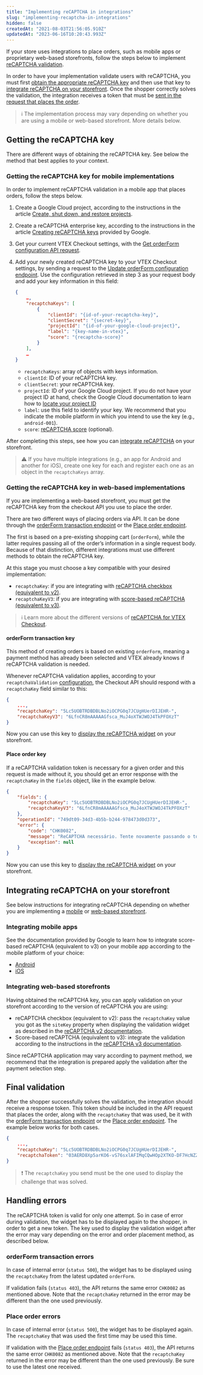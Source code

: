 ```yaml
---
title: "Implementing reCAPTCHA in integrations"
slug: "implementing-recaptcha-in-integrations"
hidden: false
createdAt: "2021-08-03T21:56:05.910Z"
updatedAt: "2023-06-16T10:20:43.993Z"
---
```


If your store uses integrations to place orders, such as mobile apps or proprietary web-based storefronts, follow the steps below to implement [reCAPTCHA validation](https://developers.vtex.com/docs/guides/recaptcha).

In order to have your implementation validate users with reCAPTCHA, you must first [obtain the appropriate reCAPTCHA key](#getting-the-recaptcha-key) and then use that key to [integrate reCAPTCHA on your storefront](#integrating-recaptcha-on-your-storefront). Once the shopper correctly solves the validation, the integration receives a token that must be [sent in the request that places the order](#final-validation).

>ℹ️ The implementation process may vary depending on whether you are using a mobile or web-based storefront. More details below.

## Getting the reCAPTCHA key

There are different ways of obtaining the reCAPTCHA key. See below the method that best applies to your context.

### Getting the reCAPTCHA key for mobile implementations

In order to implement reCAPTCHA validation in a mobile app that places orders, follow the steps below.

1. Create a Google Cloud project, according to the instructions in the article [Create, shut down, and restore projects](https://support.google.com/googleapi/answer/6251787).
2. Create a reCAPTCHA enterprise key, according to the instructions in the article [Creating reCAPTCHA keys](https://cloud.google.com/recaptcha-enterprise/docs/create-key) provided by Google.
3. Get your current VTEX Checkout settings, with the [Get orderForm configuration API request](https://developers.vtex.com/docs/api-reference/checkout-api#get-/api/checkout/pvt/configuration/orderForm).
4. Add your newly created reCAPTCHA key to your VTEX Checkout settings, by sending a request to the [Update orderForm configuration endpoint](https://developers.vtex.com/docs/api-reference/checkout-api#post-/api/checkout/pvt/configuration/orderForm). Use the configuration retrieved in step 3 as your request body and add your key information in this field:

   ```json
   {
       …,
       "recaptchaKeys": [
           {
               "clientId": "{id-of-your-recaptcha-key}",
               "clientSecret": "{secret-key}",
               "projectId": "{id-of-your-google-cloud-project}",
               "label": "{key-name-in-vtex}",
               "score": "{recaptcha-score}"
           }
       ],
       …
   }
   ```

   - `recaptchaKeys`: array of objects with keys information.
   - `clientId`: ID of your reCAPTCHA key.
   - `clientSecret`: your reCAPTCHA key.
   - `projectId`: ID of your Google Cloud project. If you do not have your project ID at hand, check the Google Cloud documentation to learn how to [locate your project ID](https://support.google.com/googleapi/answer/7014113)
   - `label`: use this field to identify your key. We recommend that you indicate the mobile platform in which you intend to use the key (e.g., `android-001`).
   - `score`: [reCAPTCHA score](https://developers.vtex.com/docs/guides/recaptcha#recaptcha-score) (optional).

After completing this steps, see how you can [integrate reCAPTCHA](#integrating-mobile-apps) on your storefront.

>⚠️ If you have multiple integrations (e.g., an app for Android and another for iOS), create one key for each and register each one as an object in the `recaptchaKeys` array.

### Getting the reCAPTCHA key in web-based implementations

If you are implementing a web-based storefront, you must get the reCAPTCHA key from the checkout API you use to place the order.

There are two different ways of placing orders via API. It can be done through the [orderForm transaction endpoint](https://developers.vtex.com/docs/api-reference/checkout-api#post-/api/checkout/pub/orderForm/-orderFormId-/transaction) or the [Place order endpoint](https://developers.vtex.com/docs/api-reference/checkout-api#put-/api/checkout/pub/orders).

The first is based on a pre-existing shopping cart (`orderForm`), while the latter requires passing all of the order’s information in a single request body. Because of that distinction, different integrations must use different methods to obtain the reCAPTCHA key.

At this stage you must choose a key compatible with your desired implementation:

- `recaptchaKey`: if you are integrating with [reCAPTCHA checkbox (equivalent to v2)](https://developers.google.com/recaptcha/docs/display).
- `recaptchaKeyV3`: if you are integrating with [score-based reCAPTCHA (equivalent to v3)](https://developers.google.com/recaptcha/docs/v3).

>ℹ️ Learn more about the different versions of [reCAPTCHA for VTEX Checkout](https://help.vtex.com/en/tutorial/recaptcha-no-checkout--18Te3oDd7f4qcjKu9jhNzP).

#### orderForm transaction key

This method of creating orders is based on existing `orderForm`, meaning a payment method has already been selected and VTEX already knows if reCAPTCHA validation is needed.

Whenever reCAPTCHA validation applies, according to your `recaptchaValidation` [configuration](https://developers.vtex.com/docs/api-reference/checkout-api#post-/api/checkout/pvt/configuration/orderForm), the Checkout API should respond with a `recaptchaKey` field similar to this:

```json
{
    ...,
    "recaptchaKey": "5Lc5UOBTRDBDBLNo2iOCPG0q7JCUgHUerDIJEHR-",
    "recaptchaKeyV3": "6LfnCR8mAAAAAGfsca_MuJ4oXTWJWOJ4TkPFOXzT"
}
```

Now you can use this key to [display the reCAPTCHA widget](#integrating-web-based-storefronts) on your storefront.

#### Place order key

If a reCAPTCHA validation token is necessary for a given order and this request is made without it, you should get an error response with the `recaptchaKey` in the `fields` object, like in the example below.

```json
{
    "fields": {
        "recaptchaKey": "5Lc5UOBTRDBDBLNo2iOCPG0q7JCUgHUerDIJEHR-",
        "recaptchaKeyV3": "6LfnCR8mAAAAAGfsca_MuJ4oXTWJWOJ4TkPFOXzT"
    },
    "operationId": "749dt09-34d3-4b5b-b244-978473d0d373",
    "error": {
        "code": "CHK0082",
        "message": "ReCAPTCHA necessário. Tente novamente passando o token reCAPTCHA junto com a chave fornecida.",
        "exception": null
    }
}
```

Now you can use this key to [display the reCAPTCHA widget](#integrating-web-based-storefronts) on your storefront.

## Integrating reCAPTCHA on your storefront

See below instructions for integrating reCAPTCHA depending on whether you are implementing a [mobile](#integrating-mobile-apps) or [web-based storefront](#integrating-web-based-storefronts).

### Integrating mobile apps

See the documentation provided by Google to learn how to integrate score-based reCAPTCHA (equivalent to v3) on your mobile app according to the mobile platform of your choice:

- [Android](https://cloud.google.com/recaptcha-enterprise/docs/instrument-android-apps)
- [iOS](https://cloud.google.com/recaptcha-enterprise/docs/instrument-ios-apps)

### Integrating web-based storefronts

Having obtained the reCAPTCHA key, you can apply validation on your storefront according to the version of reCAPTCHA you are using:

- reCAPTCHA checkbox (equivalent to v2): pass the `recaptchaKey` value you got as the `siteKey` property when displaying the validation widget as described in the [reCAPTCHA v2 documentation](https://developers.google.com/recaptcha/docs/display).
- Score-based reCAPTCHA (equivalent to v3): integrate the validation according to the instructions in the [reCAPTCHA v3 documentation](https://developers.google.com/recaptcha/docs/v3).

Since reCAPTCHA application may vary according to payment method, we recommend that the integration is prepared apply the validation after the payment selection step.

## Final validation

After the shopper successfully solves the validation, the integration should receive a response token. This token should be included in the API request that places the order, along with the `recaptchaKey` that was used, be it with the [orderForm transaction endpoint](https://developers.vtex.com/docs/api-reference/checkout-api#post-/api/checkout/pub/orderForm/-orderFormId-/transaction) or the [Place order endpoint](https://developers.vtex.com/docs/api-reference/checkout-api#put-/api/checkout/pub/orders). The example below works for both cases.

```json
{
    ...,
    "recaptchaKey": "5Lc5UOBTRDBDBLNo2iOCPG0q7JCUgHUerDIJEHR-",
    "recaptchaToken": "03AERD8Xp5arKO6-vS76sxlAFIMqCQwHOp2XTKO-DF7HcNZZVVZGJrCmHGIBCywHstiaoOpsdmAUp5pIRVD0hOwSydYvubdor45EmSH37QuBbD4qmKfjyatKTMLpsIfmXSy40kmooZ2_TZAlVH0jnKBH5avX1BdYM4qN2uihVPjlRI1RX6ze05PG3ZDn9RQmjqHLot5jDX16nSLMauiZgCqhFPPZaKXz5qNXi2irsuM6xDIfoju50wKp9fJkDmY5eyT4_1iqEVOYkGjMq8hAorY2B6KmaiqxOYWwOPwyrPYP1sFbELO2teGeFYCuxqjOSi7Zq22xEYqQhWGeFHmu4L0ydfhbk3cHnHEyYdQpr3gaG-wHK2dVI1cMD6MYYiLwDfxZ_LgdruW7O-fT12WZCtZhUrwrefaw53hQ"
}
```

>❗ The `recaptchaKey` you send must be the one used to display the challenge that was solved.

## Handling errors

The reCAPTCHA token is valid for only one attempt. So in case of error during validation, the widget has to be displayed again to the shopper, in order to get a new token. The key used to display the validation widget after the error may vary depending on the error and order placement method, as described below.

### orderForm transaction errors

In case of internal error (`status 500`), the widget has to be displayed using the `recaptchaKey` from the latest updated `orderForm`.

If validation fails (`status 403`), the API returns the same error `CHK0082` as mentioned above. Note that the `recaptchaKey` returned in the error may be different than the one used previously.

### Place order errors

In case of internal error (`status 500`), the widget has to be displayed again. The `recaptchaKey` that was used the first time may be used this time.

If validation with the [Place order endpoint](https://developers.vtex.com/docs/api-reference/checkout-api#put-/api/checkout/pub/orders) fails (`status 403`), the API returns the same error `CHK0082` as mentioned above. Note that the `recaptchaKey` returned in the error may be different than the one used previously. Be sure to use the latest one received.
